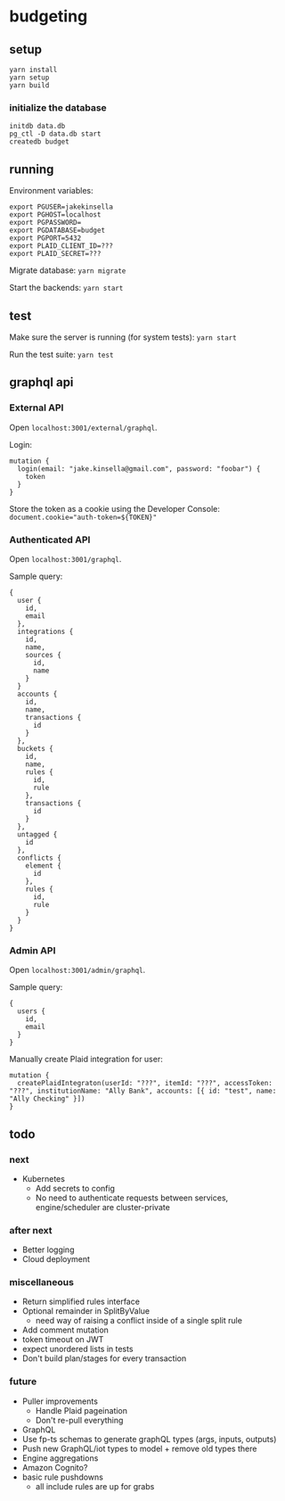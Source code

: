 # budgeting

## setup
`yarn install`  
`yarn setup`  
`yarn build`  

### initialize the database
`initdb data.db`  
`pg_ctl -D data.db start`  
`createdb budget`  

## running

Environment variables:
```
export PGUSER=jakekinsella
export PGHOST=localhost
export PGPASSWORD=
export PGDATABASE=budget
export PGPORT=5432
export PLAID_CLIENT_ID=???
export PLAID_SECRET=???
```

Migrate database:
`yarn migrate`

Start the backends:
`yarn start`

## test
Make sure the server is running (for system tests):
`yarn start`

Run the test suite:
`yarn test`

## graphql api
### External API
Open `localhost:3001/external/graphql`.

Login:
```
mutation {
  login(email: "jake.kinsella@gmail.com", password: "foobar") {
    token
  }
}
```

Store the token as a cookie using the Developer Console:
`document.cookie="auth-token=${TOKEN}"`

### Authenticated API
Open `localhost:3001/graphql`.

Sample query:
```
{
  user {
    id,
    email
  },
  integrations {
    id,
    name,
    sources {
      id,
      name
    }
  }
  accounts {
    id,
    name,
    transactions {
      id
    }
  },
  buckets {
    id,
    name,
    rules {
      id,
      rule
    },
    transactions {
      id
    }
  },
  untagged {
    id
  },
  conflicts {
    element {
      id
    },
    rules {
      id,
      rule
    }
  }
}
```

### Admin API
Open `localhost:3001/admin/graphql`.

Sample query:
```
{
  users {
    id,
    email
  }
}
```

Manually create Plaid integration for user:
```
mutation {
  createPlaidIntegraton(userId: "???", itemId: "???", accessToken: "???", institutionName: "Ally Bank", accounts: [{ id: "test", name: "Ally Checking" }])
}
```

## todo

### next
 - Kubernetes
   - Add secrets to config
   - No need to authenticate requests between services, engine/scheduler are cluster-private

### after next
 - Better logging
 - Cloud deployment

### miscellaneous
 - Return simplified rules interface
 - Optional remainder in SplitByValue
   - need way of raising a conflict inside of a single split rule
 - Add comment mutation
 - token timeout on JWT
 - expect unordered lists in tests
 - Don't build plan/stages for every transaction

### future
  - Puller improvements
    - Handle Plaid pageination
    - Don't re-pull everything
  - GraphQL
   - Use fp-ts schemas to generate graphQL types (args, inputs, outputs)
   - Push new GraphQL/iot types to model + remove old types there
 - Engine aggregations
 - Amazon Cognito?
 - basic rule pushdowns
   - all include rules are up for grabs
